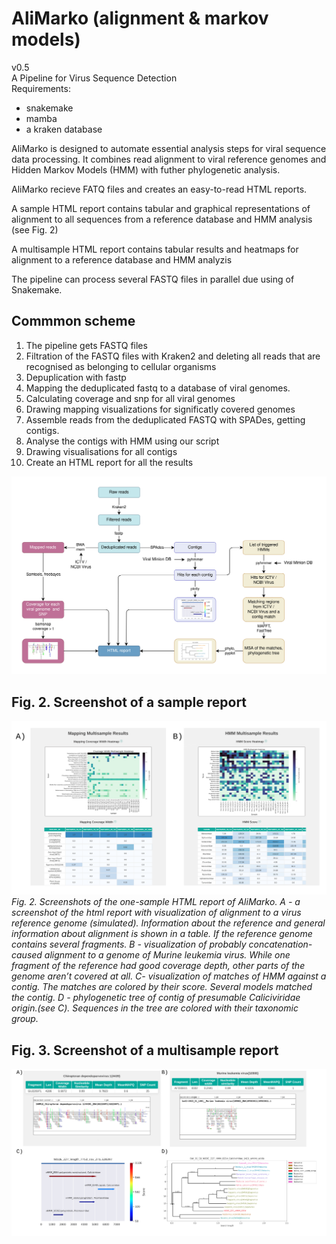 
# AliMarko (alignment & markov models)
v0.5  
A Pipeline for Virus Sequence Detection  
Requirements:
* snakemake
* mamba
* a kraken database


AliMarko is designed to automate essential analysis steps for viral sequence data processing. It combines read alignment to viral reference genomes and Hidden Markov Models (HMM) with futher phylogenetic analysis. 

AliMarko recieve FATQ files and creates an easy-to-read HTML reports. 

A sample HTML report contains tabular and graphical representations of alignment to all sequences from a reference database and HMM analysis (see Fig. 2)

A multisample HTML report contains tabular results and heatmaps for alignment to a reference database and HMM analyzis


The pipeline can process several FASTQ files in parallel due using of Snakemake. 

## Commmon scheme
1. The pipeline gets FASTQ files
2. Filtration of the FASTQ files with Kraken2 and deleting all reads that are recognised as belonging to cellular organisms
3. Depuplication with fastp
4. Mapping the deduplicated fastq to a database of viral genomes.
5. Calculating coverage and snp for all viral genomes
6. Drawing mapping visualizations for significatly covered genomes
7. Assemble reads from the deduplicated FASTQ with SPADes, getting contigs.
8. Analyse the contigs with HMM using our script
9. Drawing visualisations for all contigs
10. Create an HTML report for all the results

![Common scheme](Documentation/common_scheme.png)

## Fig. 2. Screenshot of a sample report
![Pic_3](Documentation/PIC_3.png)
*Fig. 2. Screenshots of the one-sample HTML report of AliMarko. A - a screenshot of the html report with visualization of alignment to a virus reference genome (simulated). Information about the reference and general information about alignment is shown in a table. If the reference genome contains several fragments. B - visualization of probably concatenation-caused alignment to a genome of Murine leukemia virus. While one fragment of the reference had good coverage depth, other parts of the genome aren’t covered at all. C- visualization of matches of HMM against a contig. The matches are colored by their score. Several models matched the contig. D - phylogenetic tree of contig of presumable Caliciviridae origin.(see C). Sequences in the tree are colored with their taxonomic group.*

## Fig. 3. Screenshot of a multisample report
![Pic_2](Documentation/PIC_2.png)








